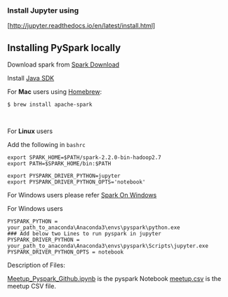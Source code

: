 ### Install Jupyter using
 [http://jupyter.readthedocs.io/en/latest/install.html]

## Installing PySpark locally

Download spark from [Spark Download](https://spark.apache.org/downloads.html)

Install [Java SDK](http://www.oracle.com/technetwork/java/javase/downloads/index.html)

For **Mac** users using [Homebrew](http://brew.sh/):

```
$ brew install apache-spark
```
<br>


For **Linux** users

Add the following in `bashrc`
```
export SPARK_HOME=$PATH/spark-2.2.0-bin-hadoop2.7
export PATH=$SPARK_HOME/bin:$PATH

export PYSPARK_DRIVER_PYTHON=jupyter
export PYSPARK_DRIVER_PYTHON_OPTS='notebook'
```

For Windows users please refer [Spark On Windows](https://github.com/Yotabites/meetup/blob/master/Spark/Spark_on_Windows_ReadMe.md)


For Windows users

```
PYSPARK_PYTHON = your_path_to_anaconda\Anaconda3\envs\pyspark\python.exe
### Add below two Lines to run pyspark in jupyter
PYSPARK_DRIVER_PYTHON = your_path_to_anaconda\Anaconda3\envs\pyspark\Scripts\jupyter.exe
PYSPARK_DRIVER_PYTHON_OPTS = notebook
```


Description of Files: 

[Meetup_Pyspark_Github.ipynb]() is the pyspark Notebook
[meetup.csv]() is the meetup CSV file.